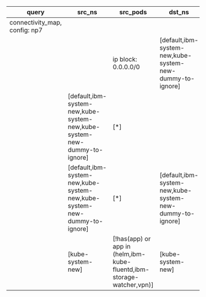 |query|src_ns|src_pods|dst_ns|dst_pods|connection|
|---|---|---|---|---|---|
|connectivity_map, config: np7||||||
|||ip block: 0.0.0.0/0|[default,ibm-system-new,kube-system-new-dummy-to-ignore]|[*]|All connections|
||[default,ibm-system-new,kube-system-new,kube-system-new-dummy-to-ignore]|[*]||ip block: 0.0.0.0/0|All connections|
||[default,ibm-system-new,kube-system-new,kube-system-new-dummy-to-ignore]|[*]|[default,ibm-system-new,kube-system-new-dummy-to-ignore]|[*]|All connections|
||[kube-system-new]|[!has(app) or app in (helm,ibm-kube-fluentd,ibm-storage-watcher,vpn)]|[kube-system-new]|[*]|All connections|


